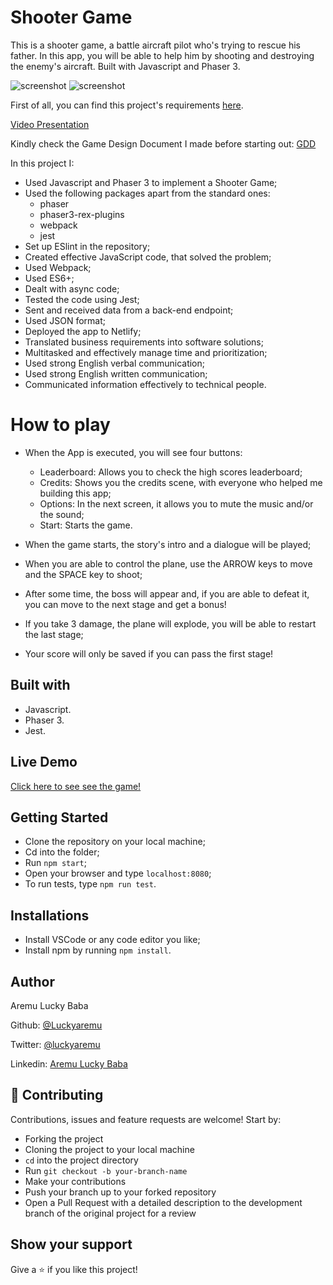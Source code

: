 # Shooter Game
This is a shooter game, a battle aircraft pilot who's trying to rescue his father. In this app, you will be able to help him by shooting and destroying the enemy's aircraft. Built with Javascript and Phaser 3.

![screenshot](./src/assets/screenshot1.jpg)
![screenshot](./src/assets/screenshot2.jpg)

First of all, you can find this project's requirements [here](https://www.notion.so/Shooter-game-203e819041c7486bb36f9e65faecba27).

[Video Presentation]()

Kindly check the Game Design Document I made before starting out: [GDD](src/assets/docs/gdd.md)

In this project I:

- Used Javascript and Phaser 3 to implement a Shooter Game;
- Used the following packages apart from the standard ones:
  - phaser
  - phaser3-rex-plugins
  - webpack
  - jest
- Set up ESlint in the repository;
- Created effective JavaScript code, that solved the problem;
- Used Webpack;
- Used ES6+;
- Dealt with async code;
- Tested the code using Jest;
- Sent and received data from a back-end endpoint;
- Used JSON format;
- Deployed the app to Netlify;
- Translated business requirements into software solutions;
- Multitasked and effectively manage time and prioritization;
- Used strong English verbal communication;
- Used strong English written communication;
- Communicated information effectively to technical people.

# How to play

- When the App is executed, you will see four buttons:
  - Leaderboard: Allows you to check the high scores leaderboard;
  - Credits: Shows you the credits scene, with everyone who helped me building this app;
  - Options: In the next screen, it allows you to mute the music and/or the sound;
  - Start: Starts the game.

- When the game starts, the story's intro and a dialogue will be played;
- When you are able to control the plane, use the ARROW keys to move and the SPACE key to shoot;
- After some time, the boss will appear and, if you are able to defeat it, you can move to the next stage and get a bonus!
- If you take 3 damage, the plane will explode, you will be able to restart the last stage;
- Your score will only be saved if you can pass the first stage!

## Built with

- Javascript.
- Phaser 3.
- Jest.

## Live Demo

[Click here to see see the game!]()

## Getting Started

- Clone the repository on your local machine;
- Cd into the folder;
- Run `npm start`;
- Open your browser and type `localhost:8080`;
- To run tests, type `npm run test`.

## Installations

- Install VSCode or any code editor you like;
- Install npm by running `npm install`.

## Author

Aremu Lucky Baba

Github: [@Luckyaremu](https://github.com/Luckyaremu)

Twitter: [@luckyaremu](https://twitter.com/luckyaremu)

Linkedin: [Aremu Lucky Baba](https://www.linkedin.com/in/lucky-aremu-24807a145/)

## 🤝 Contributing

Contributions, issues and feature requests are welcome! Start by:

- Forking the project
- Cloning the project to your local machine
- `cd` into the project directory
- Run `git checkout -b your-branch-name`
- Make your contributions
- Push your branch up to your forked repository
- Open a Pull Request with a detailed description to the development branch of the original project for a review

## Show your support

Give a ⭐️ if you like this project!
